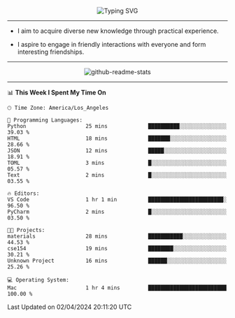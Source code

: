<p align="center">
  <img src="https://readme-typing-svg.demolab.com?font=Fira+Code&weight=500&size=32&duration=2500&pause=1600&center=true&vCenter=true&random=false&width=1024&height=64&lines=Hi+there+%F0%9F%91%8B;I'm+delighted+you+could+make+it+here+%F0%9F%8E%89;I'm+Harry%2C+a+college+student+still+finding+my+way" alt="Typing SVG" />
</p>


---


- I aim to acquire diverse new knowledge through practical experience.

- I aspire to engage in friendly interactions with everyone and form interesting friendships.


---


<p align="center">
  <img src="https://github-readme-stats.vercel.app/api?username=Harry-Jing&show_icons=true" alt="github-readme-stats"/>
</p>


---

<!--START_SECTION:waka-->
📊 **This Week I Spent My Time On** 

```text
🕑︎ Time Zone: America/Los_Angeles

💬 Programming Languages: 
Python                   25 mins             ██████████░░░░░░░░░░░░░░░   39.03 % 
HTML                     18 mins             ███████░░░░░░░░░░░░░░░░░░   28.66 % 
JSON                     12 mins             █████░░░░░░░░░░░░░░░░░░░░   18.91 % 
TOML                     3 mins              █░░░░░░░░░░░░░░░░░░░░░░░░   05.57 % 
Text                     2 mins              █░░░░░░░░░░░░░░░░░░░░░░░░   03.55 % 

🔥 Editors: 
VS Code                  1 hr 1 min          ████████████████████████░   96.50 % 
PyCharm                  2 mins              █░░░░░░░░░░░░░░░░░░░░░░░░   03.50 % 

🐱‍💻 Projects: 
materials                28 mins             ███████████░░░░░░░░░░░░░░   44.53 % 
cse154                   19 mins             ████████░░░░░░░░░░░░░░░░░   30.21 % 
Unknown Project          16 mins             ██████░░░░░░░░░░░░░░░░░░░   25.26 % 

💻 Operating System: 
Mac                      1 hr 4 mins         █████████████████████████   100.00 % 
```


 Last Updated on 02/04/2024 20:11:20 UTC
<!--END_SECTION:waka-->
